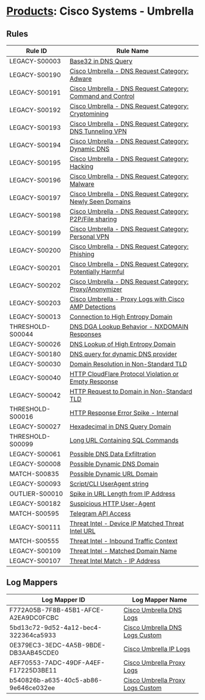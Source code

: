 # [Products](README.md): Cisco Systems - Umbrella

## Rules

|Rule ID|Rule Name|
|----|----|
|LEGACY-S00003|[Base32 in DNS Query](../rules/LEGACY-S00003.md)|
|LEGACY-S00190|[Cisco Umbrella - DNS Request Category: Adware](../rules/LEGACY-S00190.md)|
|LEGACY-S00191|[Cisco Umbrella - DNS Request Category: Command and Control](../rules/LEGACY-S00191.md)|
|LEGACY-S00192|[Cisco Umbrella - DNS Request Category: Cryptomining](../rules/LEGACY-S00192.md)|
|LEGACY-S00193|[Cisco Umbrella - DNS Request Category: DNS Tunneling VPN](../rules/LEGACY-S00193.md)|
|LEGACY-S00194|[Cisco Umbrella - DNS Request Category: Dynamic DNS](../rules/LEGACY-S00194.md)|
|LEGACY-S00195|[Cisco Umbrella - DNS Request Category: Hacking](../rules/LEGACY-S00195.md)|
|LEGACY-S00196|[Cisco Umbrella - DNS Request Category: Malware](../rules/LEGACY-S00196.md)|
|LEGACY-S00197|[Cisco Umbrella - DNS Request Category: Newly Seen Domains](../rules/LEGACY-S00197.md)|
|LEGACY-S00198|[Cisco Umbrella - DNS Request Category: P2P/File sharing](../rules/LEGACY-S00198.md)|
|LEGACY-S00199|[Cisco Umbrella - DNS Request Category: Personal VPN](../rules/LEGACY-S00199.md)|
|LEGACY-S00200|[Cisco Umbrella - DNS Request Category: Phishing](../rules/LEGACY-S00200.md)|
|LEGACY-S00201|[Cisco Umbrella - DNS Request Category: Potentially Harmful](../rules/LEGACY-S00201.md)|
|LEGACY-S00202|[Cisco Umbrella - DNS Request Category: Proxy/Anonymizer](../rules/LEGACY-S00202.md)|
|LEGACY-S00203|[Cisco Umbrella - Proxy Logs with Cisco AMP Detections](../rules/LEGACY-S00203.md)|
|LEGACY-S00013|[Connection to High Entropy Domain](../rules/LEGACY-S00013.md)|
|THRESHOLD-S00044|[DNS DGA Lookup Behavior - NXDOMAIN Responses](../rules/THRESHOLD-S00044.md)|
|LEGACY-S00026|[DNS Lookup of High Entropy Domain](../rules/LEGACY-S00026.md)|
|LEGACY-S00180|[DNS query for dynamic DNS provider](../rules/LEGACY-S00180.md)|
|LEGACY-S00030|[Domain Resolution in Non-Standard TLD](../rules/LEGACY-S00030.md)|
|LEGACY-S00040|[HTTP CloudFlare Protocol Violation or Empty Response](../rules/LEGACY-S00040.md)|
|LEGACY-S00042|[HTTP Request to Domain in Non-Standard TLD](../rules/LEGACY-S00042.md)|
|THRESHOLD-S00016|[HTTP Response Error Spike - Internal](../rules/THRESHOLD-S00016.md)|
|LEGACY-S00027|[Hexadecimal in DNS Query Domain](../rules/LEGACY-S00027.md)|
|THRESHOLD-S00099|[Long URL Containing SQL Commands](../rules/THRESHOLD-S00099.md)|
|LEGACY-S00061|[Possible DNS Data Exfiltration](../rules/LEGACY-S00061.md)|
|LEGACY-S00008|[Possible Dynamic DNS Domain](../rules/LEGACY-S00008.md)|
|MATCH-S00835|[Possible Dynamic URL Domain](../rules/MATCH-S00835.md)|
|LEGACY-S00093|[Script/CLI UserAgent string](../rules/LEGACY-S00093.md)|
|OUTLIER-S00010|[Spike in URL Length from IP Address](../rules/OUTLIER-S00010.md)|
|LEGACY-S00182|[Suspicious HTTP User-Agent](../rules/LEGACY-S00182.md)|
|MATCH-S00595|[Telegram API Access](../rules/MATCH-S00595.md)|
|LEGACY-S00111|[Threat Intel - Device IP Matched Threat Intel URL](../rules/LEGACY-S00111.md)|
|MATCH-S00555|[Threat Intel - Inbound Traffic Context](../rules/MATCH-S00555.md)|
|LEGACY-S00109|[Threat Intel - Matched Domain Name](../rules/LEGACY-S00109.md)|
|LEGACY-S00107|[Threat Intel Match - IP Address](../rules/LEGACY-S00107.md)|


## Log Mappers

|Log Mapper ID|Log Mapper Name|
|----|----|
|F772A05B-7F8B-45B1-AFCE-A2EA9DC0FCBC|[Cisco Umbrella DNS Logs](../mappings/F772A05B-7F8B-45B1-AFCE-A2EA9DC0FCBC.md)|
|5bd13c72-9d52-4a12-bec4-322364ca5933|[Cisco Umbrella DNS Logs Custom](../mappings/5bd13c72-9d52-4a12-bec4-322364ca5933.md)|
|0E379EC3-3EDC-4A5B-9BDE-DB3AAB45CDE0|[Cisco Umbrella IP Logs](../mappings/0E379EC3-3EDC-4A5B-9BDE-DB3AAB45CDE0.md)|
|AEF70553-7ADC-49DF-A4EF-F17225D3BE11|[Cisco Umbrella Proxy Logs](../mappings/AEF70553-7ADC-49DF-A4EF-F17225D3BE11.md)|
|b540826b-a635-40c5-ab86-9e646ce032ee|[Cisco Umbrella Proxy Logs Custom](../mappings/b540826b-a635-40c5-ab86-9e646ce032ee.md)|


